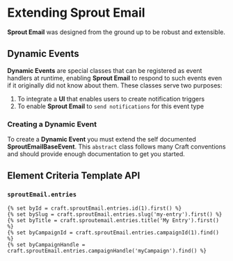 # Extending Sprout Email
**Sprout Email** was designed from the ground up to be robust and extensible.

## Dynamic Events
**Dynamic Events** are special classes that can be registered as event handlers at runtime, enabling **Sprout Email** to respond to such events even if it originally did not know about them.
These classes serve two purposes:
1. To integrate a **UI** that enables users to create notification triggers
2. To enable **Sprout Email** to `send notifications` for this event type  

### Creating a Dynamic Event
To create a **Dynamic Event** you must extend the self documented **SproutEmailBaseEvent**.
This `abstract` class follows many Craft conventions and should provide enough documentation to get you started.

## Element Criteria Template API

### `sproutEmail.entries`

```twig
{% set byId = craft.sproutEmail.entries.id(1).first() %}
{% set bySlug = craft.sproutEmail.entries.slug('my-entry').first() %}
{% set byTitle = craft.sproutemail.entries.title('My Entry').first() %}
{% set byCampaignId = craft.sproutEmail.entries.campaignId(1).find() %}
{% set byCampaignHandle = craft.sproutEmail.entries.campaignHandle('myCampaign').find() %}
```
